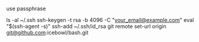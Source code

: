 use passphrase

ls -al ~/.ssh
ssh-keygen -t rsa -b 4096 -C "your_email@example.com"
eval "$(ssh-agent -s)"
ssh-add ~/.ssh/id_rsa
git remote set-url origin git@github.com:icebowl/bash.git
